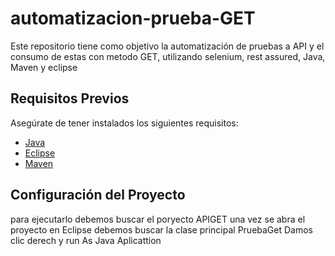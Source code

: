 # automatizacion-prueba-GET
Este repositorio tiene como objetivo la automatización de pruebas a API y el consumo de estas con metodo GET, utilizando selenium, rest assured, Java, Maven y eclipse

## Requisitos Previos

Asegúrate de tener instalados los siguientes requisitos:

- [Java](https://www.oracle.com/java/technologies/javase-downloads.html)
- [Eclipse](https://www.eclipse.org/downloads/)
- [Maven](https://maven.apache.org/download.cgi)

## Configuración del Proyecto

para ejecutarlo debemos buscar el poryecto APIGET 
una vez se abra el proyecto en Eclipse debemos buscar la clase principal PruebaGet
Damos clic derech y run As Java Aplicattion



